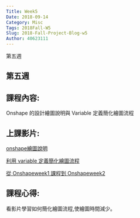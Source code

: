 ```yaml
---
Title: Week5
Date: 2018-09-14 
Category: Misc
Tags: 2018Fall-W5
Slug: 2018-Fall-Project-Blog-w5
Author: 40623111
---
```


第五週

<!-- PELICAN_END_SUMMARY -->

第五週
-----

課程內容:
-----
Onshape 的設計繪圖說明與 Variable 定義簡化繪圖流程

上課影片:
-----
[onshape繪圖說明](https://www.youtube.com/watch?v=0SKgCf2zJV8)

[利用 variable 定義簡化繪圖流程](https://www.youtube.com/watch?v=0SKgCf2zJV8&t=345s)

[從 Onshapeweek1 課程到 Onshapeweek2](https://www.youtube.com/watch?v=GE48pZWK8vI)

課程心得:
-----
看影片學習如何簡化繪圖流程,使繪圖時間減少。


